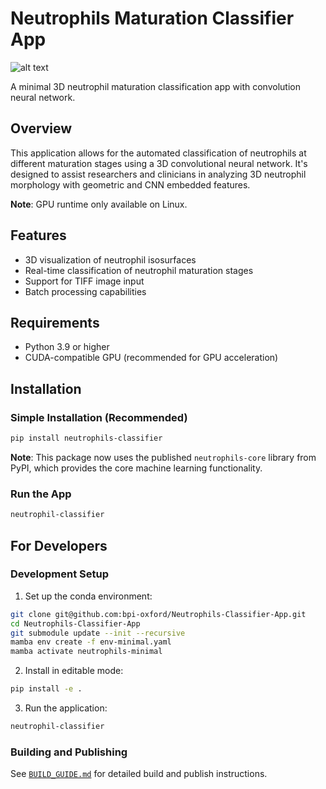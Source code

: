 # Neutrophils Maturation Classifier App

![alt text](./doc/screenshot.png "Screenshot")

A minimal 3D neutrophil maturation classification app with convolution neural network.

## Overview

This application allows for the automated classification of neutrophils at different maturation stages using a 3D convolutional neural network. It's designed to assist researchers and clinicians in analyzing 3D neutrophil morphology with geometric and CNN embedded features.

**Note**: GPU runtime only available on Linux.

## Features

- 3D visualization of neutrophil isosurfaces
- Real-time classification of neutrophil maturation stages
- Support for TIFF image input
- Batch processing capabilities

## Requirements

- Python 3.9 or higher
- CUDA-compatible GPU (recommended for GPU acceleration)

## Installation

### Simple Installation (Recommended)
```bash
pip install neutrophils-classifier
```

**Note**: This package now uses the published `neutrophils-core` library from PyPI, which provides the core machine learning functionality.

### Run the App
```bash
neutrophil-classifier
```

## For Developers

### Development Setup
1. Set up the conda environment:
```bash
git clone git@github.com:bpi-oxford/Neutrophils-Classifier-App.git
cd Neutrophils-Classifier-App
git submodule update --init --recursive
mamba env create -f env-minimal.yaml
mamba activate neutrophils-minimal
```

2. Install in editable mode:
```bash
pip install -e .
```

3. Run the application:
```bash
neutrophil-classifier
```

### Building and Publishing

See [`BUILD_GUIDE.md`](BUILD_GUIDE.md) for detailed build and publish instructions.